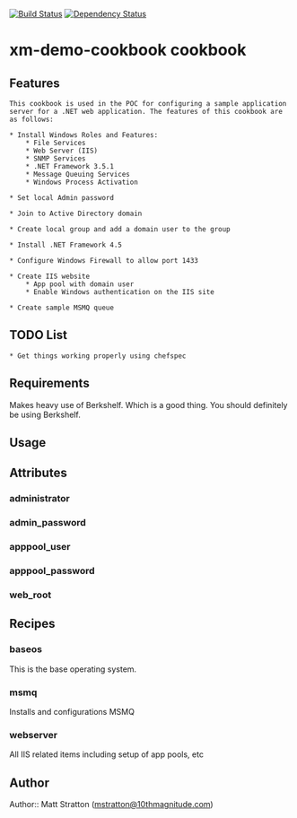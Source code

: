 [![Build Status](https://secure.travis-ci.org/10thmagnitude/xm-demo-cookbook.png)](http://travis-ci.org/10thmagnitude/xm-demo-cookbook)
[![Dependency Status](https://gemnasium.com/10thmagnitude/xm-demo-cookbook.png)](https://gemnasium.com/10thmagnitude/xm-demo-cookbook)

# xm-demo-cookbook cookbook

## Features
```
This cookbook is used in the POC for configuring a sample application server for a .NET web application. The features of this cookbook are as follows:

* Install Windows Roles and Features:
	* File Services
	* Web Server (IIS)
	* SNMP Services
	* .NET Framework 3.5.1
	* Message Queuing Services
	* Windows Process Activation

* Set local Admin password

* Join to Active Directory domain

* Create local group and add a domain user to the group

* Install .NET Framework 4.5

* Configure Windows Firewall to allow port 1433

* Create IIS website
	* App pool with domain user
	* Enable Windows authentication on the IIS site

* Create sample MSMQ queue
```

## TODO List
``` 
* Get things working properly using chefspec
```

## Requirements

Makes heavy use of Berkshelf. Which is a good thing. You should definitely be using Berkshelf.

## Usage

## Attributes
### administrator
### admin_password
### apppool_user
### apppool_password
### web_root

## Recipes
### baseos
This is the base operating system.

### msmq
Installs and configurations MSMQ

### webserver
All IIS related items including setup of app pools, etc

## Author

Author:: Matt Stratton (<mstratton@10thmagnitude.com>)
